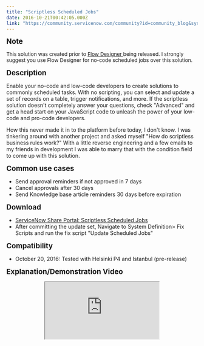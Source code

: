 ```yaml
---
title: "Scriptless Scheduled Jobs"
date: 2016-10-21T00:42:05.000Z
link: "https://community.servicenow.com/community?id=community_blog&sys_id=ae9caee1dbd0dbc01dcaf3231f96193d"
---
```

<p><span style="font-size: 14pt;"><strong>Note</strong></span></p>
<p><span style="font-size: 10pt;">This solution was created prior to <a href="https://docs.servicenow.com/bundle/newyork-servicenow-platform/page/administer/flow-designer/concept/flow-designer.html" target="_blank" rel="noopener noreferrer nofollow">Flow Designer </a>being released. I strongly suggest you use Flow Designer for no-code scheduled jobs over this solution.</span></p>
<p><span style="font-size: 14pt;"><strong>Description</strong></span></p>
<p>Enable your no-code and low-code developers to create solutions to commonly scheduled tasks. With no scripting, you can select and update a set of records on a table, trigger notifications, and more. If the scriptless solution doesn&#39;t completely answer your questions, check &#34;Advanced&#34; and get a head start on your JavaScript code to unleash the power of your low-code and pro-code developers. </p>
<p>How this never made it in to the platform before today, I don&#39;t know. I was tinkering around with another project and asked myself &#34;How do scriptless business rules work?&#34; With a little reverse engineering and a few emails to my friends in development I was able to marry that with the condition field to come up with this solution. </p>
<p><span style="font-size: 14pt;"><strong>Common use cases</strong></span></p>
<ul><li>Send approval reminders if not approved in 7 days</li><li>Cancel approvals after 30 days</li><li>Send Knowledge base article reminders 30 days before expiration</li></ul>
<p><span style="font-size: 14pt;"><strong>Download</strong></span></p>
<ul><li><a title="https://developer.servicenow.com/app.do#!/share/contents/6249193_scriptless_scheduled_jobs?v&#61;1.01&amp;t&#61;PRODUCT_DETAILS" href="https://developer.servicenow.com/app.do#!/share/contents/6249193_scriptless_scheduled_jobs?v&#61;1.01&amp;t&#61;PRODUCT_DETAILS" target="_blank" rel="noopener noreferrer nofollow">ServiceNow Share Portal: Scriptless Scheduled Jobs</a></li><li>After committing the update set, Navigate to System Definition&gt; Fix Scripts and run the fix script &#34;Update Scheduled Jobs&#34;</li></ul>
<p><span style="font-size: 14pt;"><strong>Compatibility</strong></span></p>
<ul><li>October 20, 2016: Tested with Helsinki P4 and Istanbul (pre-release)</li></ul>
<p><span style="font-size: 14pt;"><strong>Explanation/Demonstration Video</strong></span></p>
<center><iframe src="https://www.youtube.com/embed/lrs20pIn0Z8"></iframe></center>